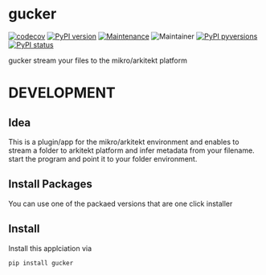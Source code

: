 # gucker

[![codecov](https://codecov.io/gh/jhnnsrs/gucker/branch/master/graph/badge.svg?token=UGXEA2THBV)](https://codecov.io/gh/jhnnsrs/gucker)
[![PyPI version](https://badge.fury.io/py/gucker.svg)](https://pypi.org/project/gucker/)
[![Maintenance](https://img.shields.io/badge/Maintained%3F-yes-green.svg)](https://pypi.org/project/gucker/)
![Maintainer](https://img.shields.io/badge/maintainer-jhnnsrs-blue)
[![PyPI pyversions](https://img.shields.io/pypi/pyversions/gucker.svg)](https://pypi.python.org/pypi/gucker/)
[![PyPI status](https://img.shields.io/pypi/status/gucker.svg)](https://pypi.python.org/pypi/gucker/)

gucker stream your files to the mikro/arkitekt platform

# DEVELOPMENT

## Idea

This is a plugin/app for the mikro/arkitekt environment and enables to stream a folder to arkitekt platform
and infer metadata from your filename. start the program and point it to your folder environment.

## Install Packages

You can use one of the packaed versions that are one click installer

## Install

Install this applciation via 

```bash
pip install gucker
```

